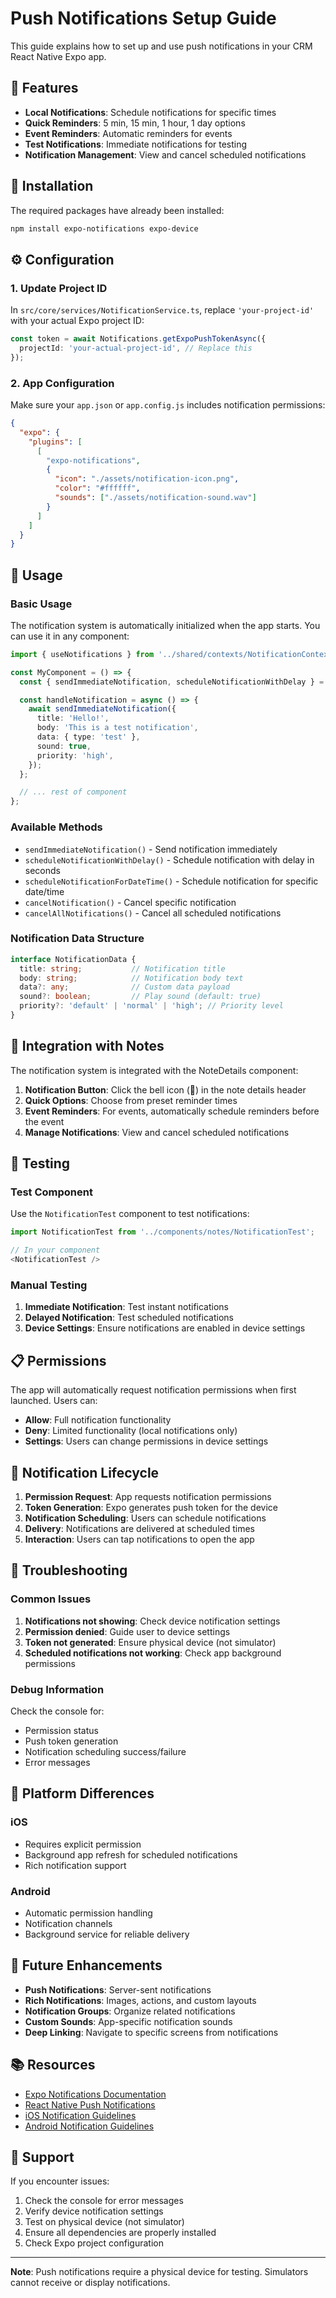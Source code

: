 # Push Notifications Setup Guide

This guide explains how to set up and use push notifications in your CRM React Native Expo app.

## 🚀 Features

- **Local Notifications**: Schedule notifications for specific times
- **Quick Reminders**: 5 min, 15 min, 1 hour, 1 day options
- **Event Reminders**: Automatic reminders for events
- **Test Notifications**: Immediate notifications for testing
- **Notification Management**: View and cancel scheduled notifications

## 📱 Installation

The required packages have already been installed:

```bash
npm install expo-notifications expo-device
```

## ⚙️ Configuration

### 1. Update Project ID

In `src/core/services/NotificationService.ts`, replace `'your-project-id'` with your actual Expo project ID:

```typescript
const token = await Notifications.getExpoPushTokenAsync({
  projectId: 'your-actual-project-id', // Replace this
});
```

### 2. App Configuration

Make sure your `app.json` or `app.config.js` includes notification permissions:

```json
{
  "expo": {
    "plugins": [
      [
        "expo-notifications",
        {
          "icon": "./assets/notification-icon.png",
          "color": "#ffffff",
          "sounds": ["./assets/notification-sound.wav"]
        }
      ]
    ]
  }
}
```

## 🔧 Usage

### Basic Usage

The notification system is automatically initialized when the app starts. You can use it in any component:

```typescript
import { useNotifications } from '../shared/contexts/NotificationContext';

const MyComponent = () => {
  const { sendImmediateNotification, scheduleNotificationWithDelay } = useNotifications();

  const handleNotification = async () => {
    await sendImmediateNotification({
      title: 'Hello!',
      body: 'This is a test notification',
      data: { type: 'test' },
      sound: true,
      priority: 'high',
    });
  };

  // ... rest of component
};
```

### Available Methods

- `sendImmediateNotification()` - Send notification immediately
- `scheduleNotificationWithDelay()` - Schedule notification with delay in seconds
- `scheduleNotificationForDateTime()` - Schedule notification for specific date/time
- `cancelNotification()` - Cancel specific notification
- `cancelAllNotifications()` - Cancel all scheduled notifications

### Notification Data Structure

```typescript
interface NotificationData {
  title: string;           // Notification title
  body: string;            // Notification body text
  data?: any;              // Custom data payload
  sound?: boolean;         // Play sound (default: true)
  priority?: 'default' | 'normal' | 'high'; // Priority level
}
```

## 🎯 Integration with Notes

The notification system is integrated with the NoteDetails component:

1. **Notification Button**: Click the bell icon (🔔) in the note details header
2. **Quick Options**: Choose from preset reminder times
3. **Event Reminders**: For events, automatically schedule reminders before the event
4. **Manage Notifications**: View and cancel scheduled notifications

## 🧪 Testing

### Test Component

Use the `NotificationTest` component to test notifications:

```typescript
import NotificationTest from '../components/notes/NotificationTest';

// In your component
<NotificationTest />
```

### Manual Testing

1. **Immediate Notification**: Test instant notifications
2. **Delayed Notification**: Test scheduled notifications
3. **Device Settings**: Ensure notifications are enabled in device settings

## 📋 Permissions

The app will automatically request notification permissions when first launched. Users can:

- **Allow**: Full notification functionality
- **Deny**: Limited functionality (local notifications only)
- **Settings**: Users can change permissions in device settings

## 🔄 Notification Lifecycle

1. **Permission Request**: App requests notification permissions
2. **Token Generation**: Expo generates push token for the device
3. **Notification Scheduling**: Users can schedule notifications
4. **Delivery**: Notifications are delivered at scheduled times
5. **Interaction**: Users can tap notifications to open the app

## 🚨 Troubleshooting

### Common Issues

1. **Notifications not showing**: Check device notification settings
2. **Permission denied**: Guide user to device settings
3. **Token not generated**: Ensure physical device (not simulator)
4. **Scheduled notifications not working**: Check app background permissions

### Debug Information

Check the console for:
- Permission status
- Push token generation
- Notification scheduling success/failure
- Error messages

## 📱 Platform Differences

### iOS
- Requires explicit permission
- Background app refresh for scheduled notifications
- Rich notification support

### Android
- Automatic permission handling
- Notification channels
- Background service for reliable delivery

## 🔮 Future Enhancements

- **Push Notifications**: Server-sent notifications
- **Rich Notifications**: Images, actions, and custom layouts
- **Notification Groups**: Organize related notifications
- **Custom Sounds**: App-specific notification sounds
- **Deep Linking**: Navigate to specific screens from notifications

## 📚 Resources

- [Expo Notifications Documentation](https://docs.expo.dev/versions/latest/sdk/notifications/)
- [React Native Push Notifications](https://github.com/zo0r/react-native-push-notification)
- [iOS Notification Guidelines](https://developer.apple.com/design/human-interface-guidelines/ios/user-interface/notifications/)
- [Android Notification Guidelines](https://developer.android.com/guide/topics/ui/notifiers/notifications)

## 🤝 Support

If you encounter issues:

1. Check the console for error messages
2. Verify device notification settings
3. Test on physical device (not simulator)
4. Ensure all dependencies are properly installed
5. Check Expo project configuration

---

**Note**: Push notifications require a physical device for testing. Simulators cannot receive or display notifications.
